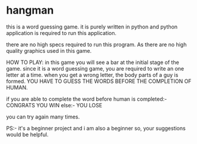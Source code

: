 # hangman
this is a word guessing game. it is purely written in python and python application is required to run this application.

there are no high specs required to run this program. As there are no high quality graphics used in this game.

HOW TO PLAY:
in this game you will see a bar at the initial stage of the game.
since it is a word guessing game, you are required to write an one letter at a time.
when you get a wrong letter, the body parts of a guy is formed. 
YOU HAVE TO GUESS THE WORDS BEFORE THE COMPLETION OF HUMAN.

if you are able to complete the word before human is completed:- CONGRATS YOU WIN
else:- YOU LOSE

you can try again many times.

PS:- it's a beginner project and i am also a beginner so, your suggestions would be helpful.
